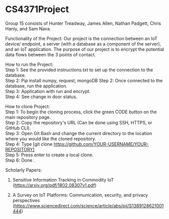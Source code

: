 # CS4371Project

Group 15 consists of Hunter Treadway, James Allen, Nathan Padgett, Chris Hanly, and Sam Nava.

Functionality of the Project:
Our project is the connection between an IoT device/ endpoint, a server (with a database as a component of the server), and an IoT application. The
purpose of our project is to encrypt the potential data flows between the 3 points of contact.

How to run the Project:   
Step 1: See the provided instructions.txt to set up the connection to the database.   
Step 2: Pip install numpy, request, mongoDB
Step 2: Once connected to the database, run the application.   
Step 3: Application with run and encrypt.  
Step 4: See change in door status.   

How to clone Project:   
Step 1: To begin the cloning process, click the green CODE button on the main repository page.   
Step 2: Copy the repository's URL (Can be done using SSH, HTTPS, or GitHub CLI).   
Step 3: Open Git Bash and change the current directory to the location where you would like the cloned repository.   
Step 4: Type [git clone https://github.com/YOUR-USERNAME/YOUR-REPOSITORY]   
Step 5: Press enter to create a local clone.   
Step 6: Done   .

Scholarly Papers:
1. Sensitive Information Tracking in Commodity IoT (https://arxiv.org/pdf/1802.08307v1.pdf)
      
2. A Survey on IoT Platforms: Communication, security, and privacy perspectives (https://www.sciencedirect.com/science/article/abs/pii/S1389128621001444)
     
